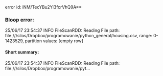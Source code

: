error id: iNM/TecYBu2Yi3fcrVhQ9A==
### Bloop error:

25/06/17 23:54:37 INFO FileScanRDD: Reading File path: file://<HOME>/silos/Dropbox/programowanie/python_general/housing.csv, range: 0-1423529, partition values: [empty row]
#### Short summary: 

25/06/17 23:54:37 INFO FileScanRDD: Reading File path: file://<HOME>/silos/Dropbox/programowanie/pyt...